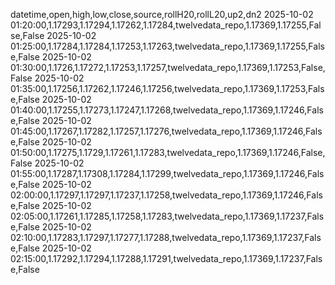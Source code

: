 datetime,open,high,low,close,source,rollH20,rollL20,up2,dn2
2025-10-02 01:20:00,1.17293,1.17294,1.17262,1.17284,twelvedata_repo,1.17369,1.17255,False,False
2025-10-02 01:25:00,1.17284,1.17284,1.17253,1.17263,twelvedata_repo,1.17369,1.17255,False,False
2025-10-02 01:30:00,1.1726,1.17272,1.17253,1.17257,twelvedata_repo,1.17369,1.17253,False,False
2025-10-02 01:35:00,1.17256,1.17262,1.17246,1.17256,twelvedata_repo,1.17369,1.17253,False,False
2025-10-02 01:40:00,1.17255,1.17273,1.17247,1.17268,twelvedata_repo,1.17369,1.17246,False,False
2025-10-02 01:45:00,1.17267,1.17282,1.17257,1.17276,twelvedata_repo,1.17369,1.17246,False,False
2025-10-02 01:50:00,1.17275,1.1729,1.17261,1.17283,twelvedata_repo,1.17369,1.17246,False,False
2025-10-02 01:55:00,1.17287,1.17308,1.17284,1.17299,twelvedata_repo,1.17369,1.17246,False,False
2025-10-02 02:00:00,1.17297,1.17297,1.17237,1.17258,twelvedata_repo,1.17369,1.17246,False,False
2025-10-02 02:05:00,1.17261,1.17285,1.17258,1.17283,twelvedata_repo,1.17369,1.17237,False,False
2025-10-02 02:10:00,1.17283,1.17297,1.17277,1.17288,twelvedata_repo,1.17369,1.17237,False,False
2025-10-02 02:15:00,1.17292,1.17294,1.17288,1.17291,twelvedata_repo,1.17369,1.17237,False,False
